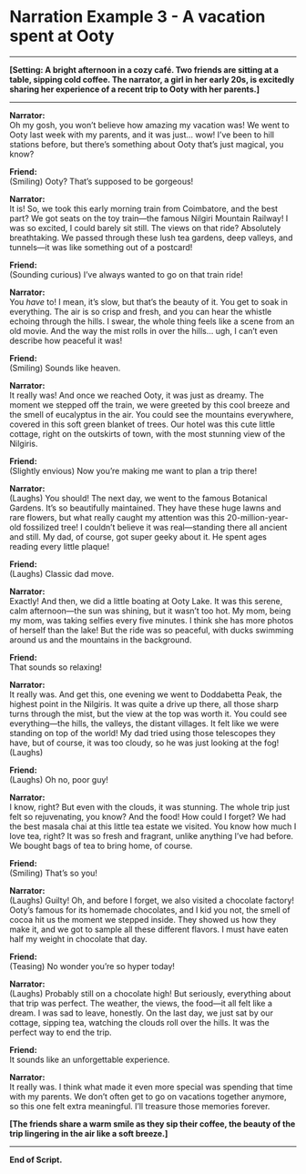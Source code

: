 # Narration Example 3 - A vacation spent at Ooty

---

**[Setting: A bright afternoon in a cozy café. Two friends are sitting at a table, sipping cold coffee. The narrator, a girl in her early 20s, is excitedly sharing her experience of a recent trip to Ooty with her parents.]**

---

**Narrator:**  
Oh my gosh, you won’t believe how amazing my vacation was! We went to Ooty last week with my parents, and it was just… wow! I’ve been to hill stations before, but there’s something about Ooty that’s just magical, you know?

**Friend:**  
(Smiling) Ooty? That’s supposed to be gorgeous!

**Narrator:**  
It is! So, we took this early morning train from Coimbatore, and the best part? We got seats on the toy train—the famous Nilgiri Mountain Railway! I was so excited, I could barely sit still. The views on that ride? Absolutely breathtaking. We passed through these lush tea gardens, deep valleys, and tunnels—it was like something out of a postcard!

**Friend:**  
(Sounding curious) I’ve always wanted to go on that train ride!

**Narrator:**  
You *have* to! I mean, it’s slow, but that’s the beauty of it. You get to soak in everything. The air is so crisp and fresh, and you can hear the whistle echoing through the hills. I swear, the whole thing feels like a scene from an old movie. And the way the mist rolls in over the hills… ugh, I can’t even describe how peaceful it was!

**Friend:**  
(Smiling) Sounds like heaven.

**Narrator:**  
It really was! And once we reached Ooty, it was just as dreamy. The moment we stepped off the train, we were greeted by this cool breeze and the smell of eucalyptus in the air. You could see the mountains everywhere, covered in this soft green blanket of trees. Our hotel was this cute little cottage, right on the outskirts of town, with the most stunning view of the Nilgiris.

**Friend:**  
(Slightly envious) Now you’re making me want to plan a trip there!

**Narrator:**  
(Laughs) You should! The next day, we went to the famous Botanical Gardens. It’s so beautifully maintained. They have these huge lawns and rare flowers, but what really caught my attention was this 20-million-year-old fossilized tree! I couldn’t believe it was real—standing there all ancient and still. My dad, of course, got super geeky about it. He spent ages reading every little plaque!

**Friend:**  
(Laughs) Classic dad move.

**Narrator:**  
Exactly! And then, we did a little boating at Ooty Lake. It was this serene, calm afternoon—the sun was shining, but it wasn’t too hot. My mom, being my mom, was taking selfies every five minutes. I think she has more photos of herself than the lake! But the ride was so peaceful, with ducks swimming around us and the mountains in the background.

**Friend:**  
That sounds so relaxing!

**Narrator:**  
It really was. And get this, one evening we went to Doddabetta Peak, the highest point in the Nilgiris. It was quite a drive up there, all those sharp turns through the mist, but the view at the top was worth it. You could see everything—the hills, the valleys, the distant villages. It felt like we were standing on top of the world! My dad tried using those telescopes they have, but of course, it was too cloudy, so he was just looking at the fog! (Laughs)

**Friend:**  
(Laughs) Oh no, poor guy!

**Narrator:**  
I know, right? But even with the clouds, it was stunning. The whole trip just felt so rejuvenating, you know? And the food! How could I forget? We had the best masala chai at this little tea estate we visited. You know how much I love tea, right? It was so fresh and fragrant, unlike anything I’ve had before. We bought bags of tea to bring home, of course.

**Friend:**  
(Smiling) That’s so you!

**Narrator:**  
(Laughs) Guilty! Oh, and before I forget, we also visited a chocolate factory! Ooty’s famous for its homemade chocolates, and I kid you not, the smell of cocoa hit us the moment we stepped inside. They showed us how they make it, and we got to sample all these different flavors. I must have eaten half my weight in chocolate that day.

**Friend:**  
(Teasing) No wonder you’re so hyper today!

**Narrator:**  
(Laughs) Probably still on a chocolate high! But seriously, everything about that trip was perfect. The weather, the views, the food—it all felt like a dream. I was sad to leave, honestly. On the last day, we just sat by our cottage, sipping tea, watching the clouds roll over the hills. It was the perfect way to end the trip.

**Friend:**  
It sounds like an unforgettable experience.

**Narrator:**  
It really was. I think what made it even more special was spending that time with my parents. We don’t often get to go on vacations together anymore, so this one felt extra meaningful. I’ll treasure those memories forever.

**[The friends share a warm smile as they sip their coffee, the beauty of the trip lingering in the air like a soft breeze.]**

---

**End of Script.**
